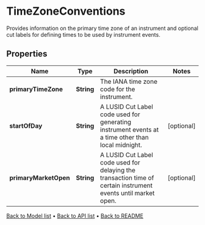 

# TimeZoneConventions

Provides information on the primary time zone of an instrument and optional cut labels  for defining times to be used by instrument events.

## Properties

| Name | Type | Description | Notes |
|------------ | ------------- | ------------- | -------------|
|**primaryTimeZone** | **String** | The IANA time zone code for the instrument. |  |
|**startOfDay** | **String** | A LUSID Cut Label code used for generating instrument events at a time other than local midnight. |  [optional] |
|**primaryMarketOpen** | **String** | A LUSID Cut Label code used for delaying the transaction time of certain instrument events until market open. |  [optional] |



[Back to Model list](../README.md#documentation-for-models) &#8226; [Back to API list](../README.md#documentation-for-api-endpoints) &#8226; [Back to README](../README.md)


